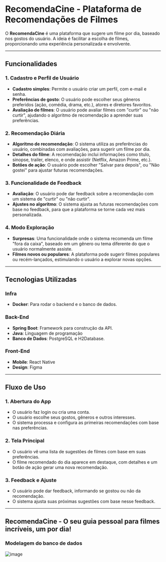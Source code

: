 # **RecomendaCine - Plataforma de Recomendações de Filmes**

O **RecomendaCine** é uma plataforma que sugere um filme por dia, baseado nos gostos do usuário. A ideia é facilitar a escolha de filmes, proporcionando uma experiência personalizada e envolvente.

---

## **Funcionalidades**

### **1. Cadastro e Perfil de Usuário**
- **Cadastro simples**: Permite o usuário criar um perfil, com e-mail e senha.
- **Preferências de gosto**: O usuário pode escolher seus gêneros preferidos (ação, comédia, drama, etc.), atores e diretores favoritos.
- **Avaliação de filmes**: O usuário pode avaliar filmes com "curtir" ou "não curtir", ajudando o algoritmo de recomendação a aprender suas preferências.

### **2. Recomendação Diária**
- **Algoritmo de recomendação**: O sistema utiliza as preferências do usuário, combinadas com avaliações, para sugerir um filme por dia.
- **Detalhes do filme**: A recomendação inclui informações como título, sinopse, trailer, elenco, e onde assistir (Netflix, Amazon Prime, etc.).
- **Botões de ação**: O usuário pode escolher "Salvar para depois", ou "Não gostei" para ajustar futuras recomendações.
 
### **3. Funcionalidade de Feedback**
- **Avaliação**: O usuário pode dar feedback sobre a recomendação com um sistema de "curtir" ou "não curtir".
- **Ajustes no algoritmo**: O sistema ajusta as futuras recomendações com base no feedback, para que a plataforma se torne cada vez mais personalizada.

### **4. Modo Exploração**
- **Surpresas**: Uma funcionalidade onde o sistema recomenda um filme "fora da caixa", baseado em um gênero ou tema diferente do que o usuário normalmente assiste.
- **Filmes novos ou populares**: A plataforma pode sugerir filmes populares ou recém-lançados, estimulando o usuário a explorar novas opções.

---

## **Tecnologias Utilizadas**
### **Infra**
- **Docker**: Para rodar o backend e o banco de dados.

### **Back-End**
- **Spring Boot**: Framework para construção da API.
- **Java**: Linguagem de programação
- **Banco de Dados**: PostgreSQL e H2Database.

### **Front-End**
- **Mobile**: React Native
- **Design**: Figma

---

## **Fluxo de Uso**

### **1. Abertura do App**
- O usuário faz login ou cria uma conta.  
- O usuário escolhe seus gostos, gêneros e outros interesses.
- O sistema processa e configura as primeiras recomendações com base nas preferências.

### **2. Tela Principal**
- O usuário vê uma lista de sugestões de filmes com base em suas preferências.
- O filme recomendado do dia aparece em destaque, com detalhes e um botão de ação gerar uma nova recomendação.

### **3. Feedback e Ajuste**
- O usuário pode dar feedback, informando se gostou ou não da recomendação.
- O sistema ajusta suas próximas sugestões com base nesse feedback.

---

**RecomendaCine** - O seu guia pessoal para filmes incríveis, um por dia!
---
### **Modelagem do banco de dados**

![image](https://github.com/user-attachments/assets/1d2c71d2-c258-40fd-8d8d-8846f63b7602)

